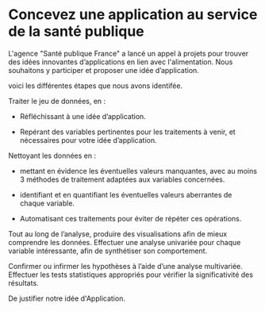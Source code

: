 #  Concevez une application au service de la santé publique

L'agence "Santé publique France" a lancé un appel à projets pour trouver des idées innovantes d’applications en lien avec l'alimentation.  Nous souhaitons y participer et proposer une idée d’application.

voici les différentes étapes que nous avons identifée.

Traiter le jeu de données, en :

- Réfléchissant à une idée d’application.

- Repérant des variables pertinentes pour les traitements à venir, et nécessaires pour votre idée d’application.

Nettoyant les données en :

-  mettant en évidence les éventuelles valeurs manquantes, avec au moins 3 méthodes de traitement adaptées aux variables concernées.

-  identifiant et en quantifiant les éventuelles valeurs aberrantes de chaque variable.

-  Automatisant ces traitements pour éviter de répéter ces opérations.

Tout au long de l’analyse, produire des visualisations afin de mieux comprendre les données. Effectuer une analyse univariée pour chaque variable intéressante, afin de synthétiser son comportement.


Confirmer ou infirmer les hypothèses à l’aide d’une analyse multivariée. Effectuer les tests statistiques appropriés pour vérifier la significativité des résultats.

De  justifier  notre idée  d'Application.

